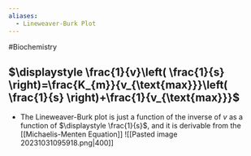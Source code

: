 ```yaml
---
aliases:
  - Lineweaver-Burk Plot
---
```

#Biochemistry 
## $\displaystyle \frac{1}{v}\left( \frac{1}{s} \right)=\frac{K_{m}}{v_{\text{max}}}\left( \frac{1}{s} \right)+\frac{1}{v_{\text{max}}}$
* The Lineweaver-Burk plot is just a function of the inverse of $\displaystyle v$ as a function of $\displaystyle \frac{1}{s}$, and it is derivable from the [[Michaelis-Menten Equation]]
![[Pasted image 20231031095918.png|400]]